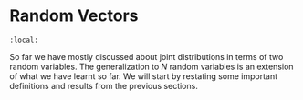 # Random Vectors

```{contents}
:local:
```

So far we have mostly discussed about joint distributions in terms of two random
variables. The generalization to $N$ random variables is an extension of what we
have learnt so far. We will start by restating some important definitions and
results from the previous sections.
